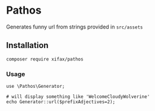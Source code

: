 # Pathos

Generates funny url from strings provided in `src/assets`
 
## Installation

```
composer require xifax/pathos
```
 
### Usage

```
use \Pathos\Generator;

# will display something like 'WelcomeCloudyWolverine'
echo Generator::url($prefixAdjectives=2);
```
